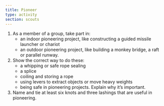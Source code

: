 ```yaml
---
title: Pioneer
type: activity
section: scouts
---
```


1. As a member of a group, take part in:
	* an indoor pioneering project, like constructing a guided missile launcher or chariot
	* an outdoor pioneering project, like building a monkey bridge, a raft or parallel runway.
1. Show the correct way to do these:
	* a whipping or safe rope sealing
	* a splice
	* coiling and storing a rope
	* using levers to extract objects or move heavy weights
	* being safe in pioneering projects. Explain why it’s important.
1. Name and tie at least six knots and three lashings that are useful in pioneering.

